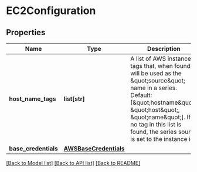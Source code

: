 # EC2Configuration

## Properties
Name | Type | Description | Notes
------------ | ------------- | ------------- | -------------
**host_name_tags** | **list[str]** | A list of AWS instance tags that, when found, will be used as the \&quot;source\&quot; name in a series.  Default: [\&quot;hostname\&quot;, \&quot;host\&quot;, \&quot;name\&quot;].  If no tag in this list is found, the series source is set to the instance id. | [optional] 
**base_credentials** | [**AWSBaseCredentials**](AWSBaseCredentials.md) |  | [optional] 

[[Back to Model list]](../README.md#documentation-for-models) [[Back to API list]](../README.md#documentation-for-api-endpoints) [[Back to README]](../README.md)


